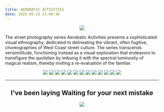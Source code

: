 ```yaml
---
title: AEROBATIC ACTIVITIES
date: 2025-05-23 21:04:36
---
```

<div align="center">
<img src="https://ghproxy.net/https://raw.githubusercontent.com/ryusoh/host/master/archive/personal/aerobatic-activities/DSCF7765.jpg">
</div>

The street photography series Aerobatic Activities presents a sophisticated visual ethnography, dedicated to delineating the vibrant, often fugitive, choreographies of West Coast street culture. The series transcends verisimilitude, functioning instead as a visual exploration that endeavors to transfigure the quotidian by imbuing it with the spectral luminosity of magical realism, thereby inviting a re-evaluation of the familiar.

<div align="center">
<img src="https://ghproxy.net/https://raw.githubusercontent.com/ryusoh/host/master/archive/personal/aerobatic-activities/DSCF7728.jpg">
<img src="https://ghproxy.net/https://raw.githubusercontent.com/ryusoh/host/master/archive/personal/aerobatic-activities/DSCF7753-3.jpg">
<img src="https://ghproxy.net/https://raw.githubusercontent.com/ryusoh/host/master/archive/personal/aerobatic-activities/DSCF7186-2.jpg">
<img src="https://ghproxy.net/https://raw.githubusercontent.com/ryusoh/host/master/archive/personal/aerobatic-activities/DSCF6946.jpg">
<img src="https://ghproxy.net/https://raw.githubusercontent.com/ryusoh/host/master/archive/personal/aerobatic-activities/8B0245DC-4C12-4CD1-A6B0-96883BFAF25B.JPG">
<img src="https://ghproxy.net/https://raw.githubusercontent.com/ryusoh/host/master/archive/personal/aerobatic-activities/DSCF5338.JPG">
<img src="https://ghproxy.net/https://raw.githubusercontent.com/ryusoh/host/master/archive/personal/aerobatic-activities/DSCF0490.JPG">
<img src="https://ghproxy.net/https://raw.githubusercontent.com/ryusoh/host/master/archive/personal/aerobatic-activities/DSCF4237-2.jpg">
<img src="https://ghproxy.net/https://raw.githubusercontent.com/ryusoh/host/master/archive/personal/aerobatic-activities/B5B35521-9A08-4B1C-AAB3-429D75A3769E.JPG">
<img src="https://ghproxy.net/https://raw.githubusercontent.com/ryusoh/host/master/archive/personal/aerobatic-activities/DSCF1137.jpg">
<img src="https://ghproxy.net/https://raw.githubusercontent.com/ryusoh/host/master/archive/personal/DSCF3579.JPG">
<img src="https://ghproxy.net/https://raw.githubusercontent.com/ryusoh/host/master/archive/personal/aerobatic-activities/DSCF7318-3.jpg">
<img src="https://ghproxy.net/https://raw.githubusercontent.com/ryusoh/host/master/archive/personal/aerobatic-activities/DSCF5759-5.jpg">

---
I've been laying
Waiting for your next mistake
---

<img src="https://ghproxy.net/https://raw.githubusercontent.com/ryusoh/host/master/archive/personal/aerobatic-activities/DSCF5719-3.jpg">
</div>
